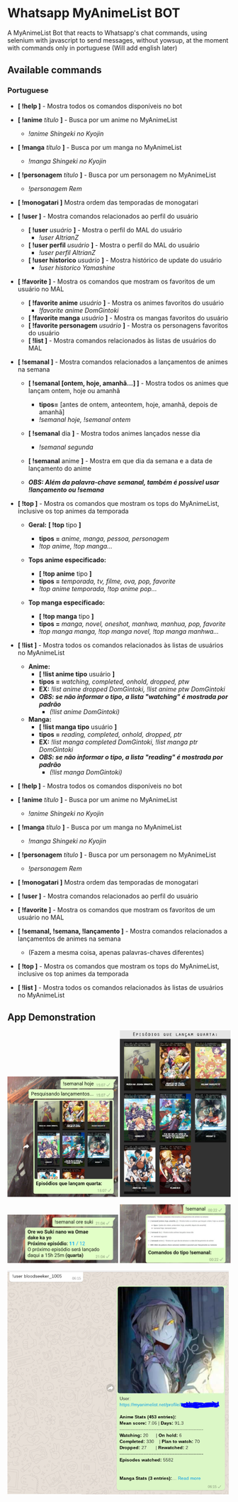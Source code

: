 # Whatsapp MyAnimeList BOT
A MyAnimeList Bot that reacts to Whatsapp's chat commands, using selenium with javascript to send messages, without yowsup, at the moment with commands only in portuguese (Will add english later)

## Available commands

### Portuguese
- **[ !help ]** - Mostra todos os comandos disponíveis no bot

- **[ !anime** _título_ **]** - Busca por um anime no MyAnimeList 
    - _!anime Shingeki no Kyojin_
   
- **[ !manga** _título_ **]** - Busca por um manga no MyAnimeList 
  - _!manga Shingeki no Kyojin_
  
- **[ !personagem** _título_ **]** - Busca por um personagem no MyAnimeList 
   - _!personagem Rem_
   
- **[ !monogatari ]** Mostra ordem das temporadas de monogatari 

- **[ !user ]** - Mostra comandos relacionados ao perfil do usuário
    - **[ !user** _usuário_ **]** - Mostra o perfil do MAL do usuário
        - _!user AltrianZ_
    - **[ !user perfil** _usuário_ **]** - Mostra o perfil do MAL do usuário
        -  _!user perfil AltrianZ_
    - **[ !user historico** _usuário_ **]** - Mostra histórico de update do usuário
        - _!user historico Yamashine_

- **[ !favorite ]** - Mostra os comandos que mostram os favoritos de um usuário no MAL
    - **[ !favorite anime** _usuário_ **]** - Mostra os animes favoritos do usuário
        - _!favorite anime DomGintoki_
    - **[ !favorite manga** _usuário_ **]** - Mostra os mangas favoritos do usuário
    - **[ !favorite personagem** _usuário_ **]** - Mostra os personagens favoritos do usuário
    - **[ !list ]** - Mostra comandos relacionados às listas de usuários do MAL

- **[ !semanal ]** - Mostra comandos relacionados a lançamentos de animes na semana
    - **[ !semanal [ontem, hoje, amanhã...] ]** - Mostra todos os animes que lançam ontem, hoje ou amanhã
    	- **tipos=** [antes de ontem, anteontem, hoje, amanhã, depois de amanhã]
        - _!semanal hoje, !semanal ontem_

    - **[ !semanal** dia **]** - Mostra todos animes lançados nesse dia
        -  _!semanal segunda_
    - **[ !semanal** anime **]** - Mostra em que dia da semana e a data de lançamento do anime
    - _**OBS: Além da palavra-chave semanal, também é possível usar !lançamento ou !semana**_

- **[ !top ]** - Mostra os comandos que mostram os tops do MyAnimeList, inclusive os top animes da temporada
    - **Geral:** **[ !top** tipo **]**
	    -  **tipos =** _anime, manga, pessoa, personagem_
	    -  _!top anime, !top manga..._
	
    - **Tops anime especificado:**
        - **[ !top anime** tipo **]**
        - **tipos =** _temporada, tv, filme, ova, pop, favorite_
        -  _!top anime temporada, !top anime pop..._

    - **Top manga especificado:**
        - **[ !top manga** tipo **]**
        - **tipos =** _manga, novel, oneshot, manhwa, manhua, pop, favorite_
        -  _!top manga manga, !top manga novel, !top manga manhwa..._
- **[ !list ]** - Mostra todos os comandos relacionados às listas de usuários no MyAnimeList
	- **Anime:**
		- **[ !list anime tipo** usuário **]**
		- **tipos =** _watching, completed, onhold, dropped, ptw_
		- **EX:** _!list anime dropped DomGintoki, !list anime ptw DomGintoki_
		- **_OBS: se não informar o tipo, a lista "watching" é mostrada por padrão_** 
			- _(!list anime DomGintoki)_
	- **Manga:**
		- **[ !list manga tipo** usuário **]**
		- **tipos =** _reading, completed, onhold, dropped, ptr_
		- **EX:** _!list manga completed DomGintoki, !list manga ptr DomGintoki_
		- **_OBS: se não informar o tipo, a lista "reading" é mostrada por padrão_** 
			- _(!list manga DomGintoki)_

- **[ !help ]** - Mostra todos os comandos disponíveis no bot

- **[ !anime** _título_ **]** - Busca por um anime no MyAnimeList 
    - _!anime Shingeki no Kyojin_
   
- **[ !manga** _título_ **]** - Busca por um manga no MyAnimeList 
  - _!manga Shingeki no Kyojin_
  
- **[ !personagem** _título_ **]** - Busca por um personagem no MyAnimeList 
   - _!personagem Rem_
   
- **[ !monogatari ]** Mostra ordem das temporadas de monogatari 

- **[ !user ]** - Mostra comandos relacionados ao perfil do usuário

- **[ !favorite ]** - Mostra os comandos que mostram os favoritos de um usuário no MAL

- **[ !semanal, !semana, !lançamento ]** - Mostra comandos relacionados a lançamentos de animes na semana 
	- (Fazem a mesma coisa, apenas palavras-chaves diferentes)

- **[ !top ]** - Mostra os comandos que mostram os tops do MyAnimeList, inclusive os top animes da temporada

- **[ !list ]** - Mostra todos os comandos relacionados às listas de usuários no MyAnimeList



## App Demonstration
<img src="app_demo_images/searching_releases.jpg" width="250">  <img src="app_demo_images/releases_of_day.jpg" width="250">

<img src="app_demo_images/searching_releases_for_anime.jpg" width="250">  <img src="app_demo_images/command_fail_example.jpg" width="250">

<img src="app_demo_images/user_mal.PNG" width="500">
